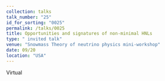 ```yaml
---
collection: talks
talk_number: "25"
id_for_sorting: "0025"
permalink: /talks/0025
title: Opportunities and signatures of non-minimal HNLs 
type: " invited talk"
venue: "Snowmass Theory of neutrino physics mini-workshop"
date: 09/20
location: "USA"
---
```


Virtual
